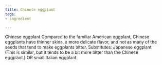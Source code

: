 ```yaml
---
title: Chinese eggplant
tags:
- ingredient

---
```

Chinese eggplant Compared to the familiar American eggplant, Chinese eggplants have thinner skins, a more delicate flavor, and not as many of the seeds that tend to make eggplants bitter. Substitutes: Japanese eggplant (This is similar, but it tends to be a bit more bitter than the Chinese eggplant.) OR small Italian eggplant
